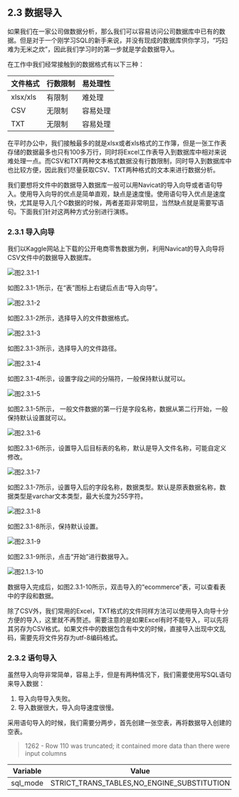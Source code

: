 ## 2.3 数据导入

如果我们在一家公司做数据分析，那么我们可以容易访问公司数据库中已有的数据。但是对于一个刚学习SQL的新手来说，并没有现成的数据库供你学习，“巧妇难为无米之炊”，因此我们学习时的第一步就是学会数据导入。

在工作中我们经常接触到的数据格式有以下三种：

| 文件格式 | 行数限制 | 易处理性 |
| -------- | -------- | -------- |
| xlsx/xls | 有限制   | 难处理   |
| CSV      | 无限制   | 容易处理 |
| TXT      | 无限制   | 容易处理 |

在平时办公中，我们接触最多的就是xlsx或者xls格式的工作簿，但是一张工作表存储的数据最多也只有100多万行，同时将Excel工作表导入到数据库中相对来说难处理一点。而CSV和TXT两种文本格式数据没有行数限制，同时导入到数据库中也比较方便，因此我们尽量获取CSV、TXT两种格式的文本来进行数据分析。

我们要想将文件中的数据导入数据库一般可以用Navicat的导入向导或者语句导入。使用导入向导的优点是简单直观，缺点是速度慢。使用语句导入优点是速度快，尤其是导入几个G数据的时候，两者差距非常明显，当然缺点就是需要写语句。下面我们针对这两种方式分别进行演练。

### 2.3.1 导入向导

我们以Kaggle网站上下载的公开电商零售数据为例，利用Navicat的导入向导将CSV文件中的数据导入数据库。

![图2.3.1-1](E:\IT-Audit\pictures\2.3.1-1.png)

如图2.3.1-1所示，在“表”图标上右键后点击“导入向导”。

![图2.3.1-2](E:\IT-Audit\pictures\2.3.1-2.png)

如图2.3.1-2所示，选择导入的文件数据格式。

![图2.3.1-3](E:\IT-Audit\pictures\2.3.1-3.png)

如图2.3.1-3所示，选择导入的文件路径。

![图2.3.1-4](E:\IT-Audit\pictures\2.3.1-4.png)

如图2.3.1-4所示，设置字段之间的分隔符，一般保持默认就可以。

![图2.3.1-5](E:\IT-Audit\pictures\2.3.1-5.png)

如图2.3.1-5所示， 一般文件数据的第一行是字段名称，数据从第二行开始，一般保持默认设置就可以。

![图2.3.1-6](E:\IT-Audit\pictures\2.3.1-6.png)

如图2.3.1-6所示，设置导入后目标表的名称，默认是导入文件名称，可能自定义修改。

![图2.3.1-7](E:\IT-Audit\pictures\2.3.1-7.png)

如图2.3.1-7所示，设置导入后的字段名称，数据类型。默认是原表数据名称，数据类型是varchar文本类型，最大长度为255字符。

![图2.3.1-8](E:\IT-Audit\pictures\2.3.1-8.png)

如图2.3.1-8所示，保持默认设置。

![图2.3.1-9](E:\IT-Audit\pictures\2.3.1-9.png)

如图2.3.1-9所示，点击“开始”进行数据导入。

![图2.1.3-10](E:\IT-Audit\pictures\2.3.1-10.png)

数据导入完成后，如图2.3.1-10所示，双击导入的“ecommerce”表，可以查看表中的字段和数据。

除了CSV外，我们常用的Excel，TXT格式的文件同样方法可以使用导入向导十分方便的导入，这里就不再赘述。需要注意的是如果Excel有时不能导入，可以先将其另存为CSV格式。如果文件中的数据包含有中文的时候，直接导入出现中文乱码，需要先将文件另存为utf-8编码格式。

### 2.3.2 语句导入

虽然导入向导非常简单，容易上手，但是有两种情况下，我们需要使用写SQL语句来导入数据：

1. 导入向导导入失败。
2. 导入数据很大，导入向导速度很慢。

采用语句导入的时候，我们需要分两步，首先创建一张空表，再将数据导入创建的空表。



> 1262 - Row 110 was truncated; it contained more data than there were input columns

| Variable | Value                                      |
| -------- | ------------------------------------------ |
| sql_mode | STRICT_TRANS_TABLES,NO_ENGINE_SUBSTITUTION |

